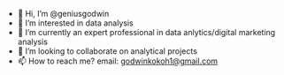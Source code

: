 - 👋 Hi, I’m @geniusgodwin
- 👀 I’m interested in data analysis
- 🌱 I’m currently an expert professional in data anlytics/digital marketing analysis
- 💞️ I’m looking to collaborate on analytical projects
- 📫 How to reach me? email: godwinkokoh1@gmail.com

<!---
geniusgodwin/geniusgodwin is a ✨ special ✨ repository because its `README.md` (this file) appears on your GitHub profile.
You can click the Preview link to take a look at your changes.
--->

